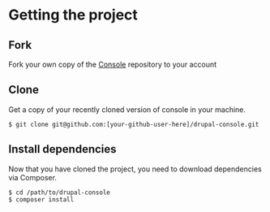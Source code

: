 # Getting the project

## Fork
Fork your own copy of the [Console](https://github.com/hechoendrupal/drupal-console/fork) repository to your account

## Clone
Get a copy of your recently cloned version of console in your machine.
```
$ git clone git@github.com:[your-github-user-here]/drupal-console.git
```

## Install dependencies
Now that you have cloned the project, you need to download dependencies via Composer.

```
$ cd /path/to/drupal-console
$ composer install
```
